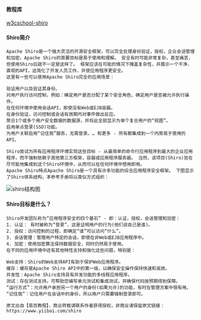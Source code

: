 #### 教程库
[w3cschool-shiro](https://www.w3cschool.cn/shiro/co4m1if2.html)


#### Shiro简介
    Apache Shiro是一个强大灵活的开源安全框架，可以完全处理身份验证，授权，企业会话管理和加密。Apache Shiro的首要目标是易于使用和理解。 安全有时可能非常复杂，甚至痛苦，但使用Shiro后就不一定是这样了。 框架应该在可能的情况下掩盖复杂性，并展示一个干净，直观的API，这简化了开发人员工作，并使应用程序更安全。
    这里有一些可以使用Apache Shiro完全的应用场景：

    验证用户以及验证其身份。
    对用户执行访问控制，例如：确定用户是否分配了某个安全角色、确定用户是否被允许执行操作。
    在任何环境中使用会话API，即使没有Web或EJB容器。
    在身份验证，访问控制或会话有效期内对事件做出反应。
    聚合1个或多个用户安全数据的数据源，并将此全部显示为单个复合用户的“视图”。
    启用单点登录(SSO)功能。
    为用户关联启用“记住我”服务，无需登录。… 和更多 - 所有都集成到一个内聚易于使用的API。

    Shiro尝试为所有应用程序环境实现这些目标 - 从最简单的命令行应用程序到最大的企业应用程序，而不强制依赖于其他第三方框架，容器或应用程序服务器。 当然，该项目(Shiro)旨在尽可能地集成到这个Shiro环境中，从而可以在任何环境中想用即用。
    Apache Shiro特点Apache Shiro是一个具有许多功能的综合应用程序安全框架。 下图显示了Shiro体系结构，本参考手册将以类似方式组织：

![shiro结构图](http://www.yiibai.com/uploads/images/201703/1403/660170344_46272.png)

#### Shiro目标是什么？
    Shiro开发团队称为“应用程序安全的四个基石” - 即：认证，授权，会话管理和加密：
    1. 认证： 有时被称为“登录”，这是证明用户的行为(他们说自己是谁)。
    2. 授权：访问控制的过程，即确定“谁”可以访问“什么”。
    3. 会话管理：管理用户特定的会话，即使在非Web或EJB应用程序中。
    4. 加密：使用加密算法保持数据安全，同时仍然易于使用。
    在不同的应用环境中还有其他特性支持和强化这些问题，特别是：

    Web支持：Shiro的Web支持API有助于保护Web应用程序。
    缓存：缓存是Apache Shiro API中的第一级，以确保安全操作保持快速和高效。
    并发性：Apache Shiro支持具有并发功能的多线程应用程序。
    测试：存在测试支持，可帮助您编写单元测试和集成测试，并确保代码按预期得到保障。
    “运行方式”：允许用户承担另一个用户的身份(如果允许)的功能，有时在管理方案中很有用。
    “记住我”：记住用户在会话中的身份，所以用户只需要强制登录即可。
    
    原文出自【易百教程】，商业转载请联系作者获得授权，非商业请保留原文链接：https://www.yiibai.com/shiro

